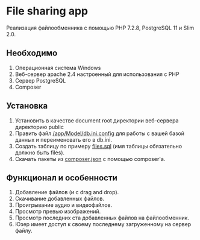 File sharing app
======
Реализация файлообменника с помощью PHP 7.2.8, PostgreSQL 11 и Slim 2.0.

Необходимо
------
1. Операционная система Windows
2. Веб-сервер apache 2.4 настроенный для использования с PHP
3. Сервер PostgreSQL
4. Composer

Установка
------
1. Установить в качестве document root директории веб-сервера директорию public
2. Править файл [/app/Model/db.ini.config](/app/Model/db.ini.config) для работы с вашей базой данных и переименовать его в db.ini.
3. Создать таблицу по примеру [files.sql](files.sql) (имя таблицы обязательно должно быть files).
4. Скачать пакеты из [composer.json](composer.json) с помощью composer'a.

Функционал и особенности
------
1. Добавление файлов (и с drag and drop).
2. Скачивание добавленных файлов.
3. Проигрывание аудио и видеофайлов.
4. Просмотр превью изображений.
5. Просмотр последних ста добавленных файлов на файлообменник.
6. Юзер имеет доступ к своему последнему загруженному на сервер файлу.